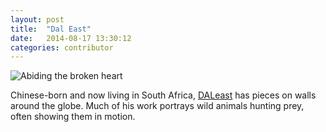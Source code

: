 ```yaml
---
layout: post
title:  "Dal East"
date:   2014-08-17 13:30:12
categories: contributor
---
```


![Abiding the broken heart](http://media.withtank.com/416a309d83/daleast-abiding-in-the-broken-heartmalaga-spain2013p.jpg)

Chinese-born and now living in South Africa, [DALeast](http://www.daleast.com) has pieces on walls around the globe. Much of his work portrays wild animals hunting prey, often showing them in motion. 


